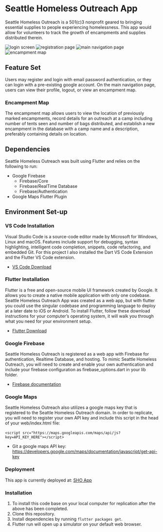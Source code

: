 # Seattle Homeless Outreach App
Seattle Homeless Outreach is a 501(c)3 nonprofit geared to bringing essential supplies to people experiencing homelessness.  This app would allow for volunteers to track the growth of encampments and supplies distributed therein.

![login screen](images/login_screen.png)
![registration page](images/register_page.png)
![main navigation page](images/main_login.png)
![encampment map](images/encampment_map.png)


## Feature Set
Users may register and login with email password authentication, or they can login with a pre-existing google account.  On the main navigation page, users can view their profile, logout, or view an encampment map.

### Encampment Map
The encampment map allows users to view the location of previously marked encampments, record details for an outreach at a camp including number of tents seen and number of bags distributed, and establish a new encampment in the database with a camp name and a description, preferably containing details on location.

## Dependencies
Seattle Homeless Outreach was built using Flutter and relies on the following to run:

- Google Firebase
  - Firebase/Core
  - Firebase/RealTime Database
  - Firebase/Authentication
- Google Maps Flutter Plugin

## Environment Set-up

### VS Code Installation
Visual Studio Code is a source-code editor made by Microsoft for Windows, Linux and macOS. Features include support for debugging, syntax highlighting, intelligent code completion, snippets, code refactoring, and embedded Git.  For this project I also installed the Dart VS Code Extension and the Flutter VS Code extension.

- [VS Code Download](https://code.visualstudio.com/download) 

### Flutter Installation
Flutter is a free and open-source mobile UI framework created by Google. It allows you to create a native mobile application with only one codebase. Seattle Homeless Outreach App was created as a web app, but with flutter you could use the singular codebase and programming language to deploy at a later date to iOS or Android. To install Flutter, follow these download instructions for your computer’s operating system, it will walk you through what you need for your environment setup.  

- [Flutter Download](https://docs.flutter.dev/get-started/install)

### Google Firebase
Seattle Homeless Outreach is registered as a web app with Firebase for authentication, Realtime Database, and hosting.  To mimic Seattle Homeless Outreach, you will need to create and enable your own authentication and include your firebase configuration as firebase_options.dart in your lib folder.

- [Firebase documentation](https://firebase.google.com/docs)

### Google Maps
Seattle Homeless Outreach also utilizes a google maps key that is registered to the Seattle Homeless Outreach domain.  In order to replicate, you will need to register your own API key and include this script in the head of your web/index.html file:

​​ 
`<script src="https://maps.googleapis.com/maps/api/js?key=API_KEY_HERE"></script>`
 
- Git a google maps API key: https://developers.google.com/maps/documentation/javascript/get-api-key 
 
### Deployment
This app is currently deployed at: [SHO App](https://sho-app-339919.web.app/#/)

### Installation
1. To install this code base on your local computer for replication after the above has been completed.
2. Clone this repository.
3. Install dependencies by running `flutter packages get`.
4. Flutter run will open up a simulator on your default web browser.
